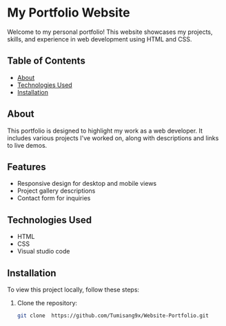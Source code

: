 # My Portfolio Website

Welcome to my personal portfolio! This website showcases my projects, skills, and experience in web development using HTML and CSS.

## Table of Contents

- [About](#about)
- [Technologies Used](#technologies-used)
- [Installation](#installation)

## About

This portfolio is designed to highlight my work as a web developer. It includes various projects I've worked on, along with descriptions and links to live demos.

## Features

- Responsive design for desktop and mobile views
- Project gallery descriptions
- Contact form for inquiries

## Technologies Used

- HTML
- CSS
- Visual studio code


## Installation

To view this project locally, follow these steps:

1. Clone the repository:
   ```bash
   git clone  https://github.com/Tumisang9x/Website-Portfolio.git
